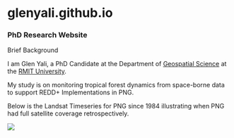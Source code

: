 # glenyali.github.io

### PhD Research Website

Brief Background

I am Glen Yali, a PhD Candidate at the Department of [Geospatial Science](https://www.rmit.edu.au/about/schools-colleges/science/research/research-areas/geospatial-science) at the [RMIT University](https://www.rmit.edu.au/). 

My study is on monitoring tropical forest dynamics from space-borne data to support REDD+ Implementations in PNG.

Below is the Landsat Timeseries for PNG since 1984 illustrating when PNG had full satellite coverage retrospectively.

![](https://media.licdn.com/dms/image/D5622AQGVGPCr7EY4Qg/feedshare-shrink_2048_1536/0/1680667155451?e=1683763200&v=beta&t=6pAOXzdLrUXUqXouk-KT2V-0TLemMkuTWGuZUXp_ybY)